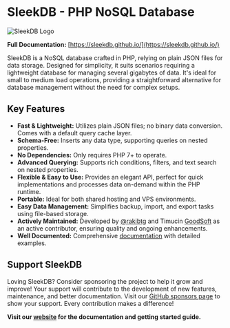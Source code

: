 # SleekDB - PHP NoSQL Database

![SleekDB Logo](https://sleekdb.github.io/assets/SleekDB-Logo.jpg)

**Full Documentation:** [https://sleekdb.github.io/](https://sleekdb.github.io/)

SleekDB is a NoSQL database crafted in PHP, relying on plain JSON files for data storage. Designed for simplicity, it suits scenarios requiring a lightweight database for managing several gigabytes of data. It's ideal for small to medium load operations, providing a straightforward alternative for database management without the need for complex setups.

## Key Features

- **Fast & Lightweight:** Utilizes plain JSON files; no binary data conversion. Comes with a default query cache layer.
- **Schema-Free:** Inserts any data type, supporting queries on nested properties.
- **No Dependencies:** Only requires PHP 7+ to operate.
- **Advanced Querying:** Supports rich conditions, filters, and text search on nested properties.
- **Flexible & Easy to Use:** Provides an elegant API, perfect for quick implementations and processes data on-demand within the PHP runtime.
- **Portable:** Ideal for both shared hosting and VPS environments.
- **Easy Data Management:** Simplifies backup, import, and export tasks using file-based storage.
- **Actively Maintained:** Developed by [@rakibtg](https://twitter.com/rakibtg) and Timucin [GoodSoft](https://www.goodsoft.de) as an active contributor, ensuring quality and ongoing enhancements.
- **Well Documented:** Comprehensive [documentation](https://sleekdb.github.io/) with detailed examples.

## Support SleekDB

Loving SleekDB? Consider sponsoring the project to help it grow and improve! Your support will contribute to the development of new features, maintenance, and better documentation. Visit our [GitHub sponsors page](https://github.com/sponsors/sleekdb) to show your support. Every contribution makes a difference!

**Visit our [website](https://sleekdb.github.io/) for the documentation and getting started guide.**
